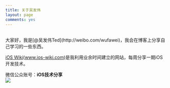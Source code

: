 ```yaml
---
title: 关于吴发伟
layout: page
comments: yes
---
```

<br/>
大家好，我是[@吴发伟Ted](http://weibo.com/wufawei)，我会在博客上分享自己学习的一些东西。
<br/>

[iOS Wiki][1](www.ios-wiki.com)是我利用业余时间建立的网站，每周分享一期iOS开发技术。

微信公众账号：**iOS技术分享**  
![](http://farm3.staticflickr.com/2826/10855679484_56b7429bd6_m.jpg)

[1]:http://www.ios-wiki.com
